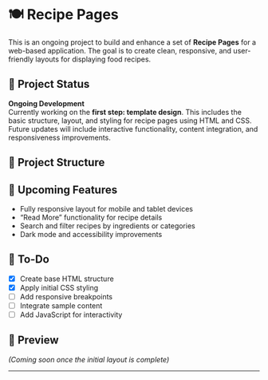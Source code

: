 # 🍽️ Recipe Pages

This is an ongoing project to build and enhance a set of **Recipe Pages** for a web-based application. The goal is to create clean, responsive, and user-friendly layouts for displaying food recipes.

## 🔧 Project Status

**Ongoing Development**  
Currently working on the **first step: template design**. This includes the basic structure, layout, and styling for recipe pages using HTML and CSS. Future updates will include interactive functionality, content integration, and responsiveness improvements.

## 📁 Project Structure


## 🚀 Upcoming Features

- Fully responsive layout for mobile and tablet devices
- “Read More” functionality for recipe details
- Search and filter recipes by ingredients or categories
- Dark mode and accessibility improvements

## 📌 To-Do

- [x] Create base HTML structure
- [x] Apply initial CSS styling
- [ ] Add responsive breakpoints
- [ ] Integrate sample content
- [ ] Add JavaScript for interactivity

## 📸 Preview

*(Coming soon once the initial layout is complete)*

---

